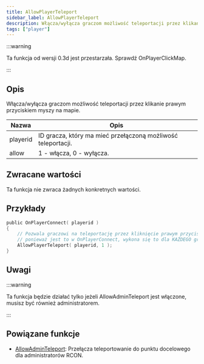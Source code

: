 ```yaml
---
title: AllowPlayerTeleport
sidebar_label: AllowPlayerTeleport
description: Włącza/wyłącza graczom możliwość teleportacji przez klikanie prawym przyciskiem myszy na mapie.
tags: ["player"]
---
```


:::warning

Ta funkcja od wersji 0.3d jest przestarzała. Sprawdź OnPlayerClickMap.

:::

## Opis

Włącza/wyłącza graczom możliwość teleportacji przez klikanie prawym przyciskiem myszy na mapie.

| Nazwa    | Opis                                                         |
| -------- | ------------------------------------------------------------ |
| playerid | ID gracza, który ma mieć przełączoną możliwość teleportacji. |
| allow    | 1 - włącza, 0 - wyłącza.                                     |

## Zwracane wartości

Ta funkcja nie zwraca żadnych konkretnych wartości.

## Przykłady

```c
public OnPlayerConnect( playerid )
{
    // Pozwala graczowi na teleportację przez kliknięcie prawym przyciskiem myszy na mapie,
    // ponieważ jest to w OnPlayerConnect, wykona się to dla KAŻDEGO gracza
    AllowPlayerTeleport( playerid, 1 );
}
```

## Uwagi

:::warning

Ta funkcja będzie działać tylko jeżeli AllowAdminTeleport jest włączone, musisz być również administratorem.

:::

## Powiązane funkcje

- [AllowAdminTeleport](AllowAdminTeleport): Przełącza teleportowanie do punktu docelowego dla administratorów RCON.
